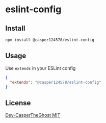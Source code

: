 # eslint-config

## Install

```bash
npm install @casper124578/eslint-config
```

## Usage

Use `extends` in your ESLint config

```json
{
  "extends": "@casper124578/eslint-config"
}
```

## License

[Dev-CasperTheGhost MIT](../../LICENSE)
